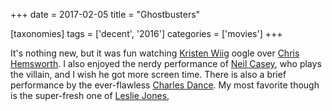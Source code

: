 +++
date = 2017-02-05
title = "Ghostbusters"

[taxonomies]
tags = ['decent', '2016']
categories = ['movies']
+++

It's nothing new, but it was fun watching [Kristen Wiig] oogle over
[Chris Hemsworth]. I also enjoyed the nerdy performance of [Neil Casey],
who plays the villain, and I wish he got more screen time. There is also
a brief performance by the ever-flawless [Charles Dance]. My most
favorite though is the super-fresh one of [Leslie Jones],

  [Kristen Wiig]: https://en.wikipedia.org/wiki/Kristen_Wiig
  [Chris Hemsworth]: https://en.wikipedia.org/wiki/Chris_Hemsworth
  [Neil Casey]: https://en.wikipedia.org/wiki/Neil_Casey
  [Charles Dance]: https://en.wikipedia.org/wiki/Charles_Dance
  [Leslie Jones]: https://en.wikipedia.org/wiki/Leslie_Jones_%28comedian%29
